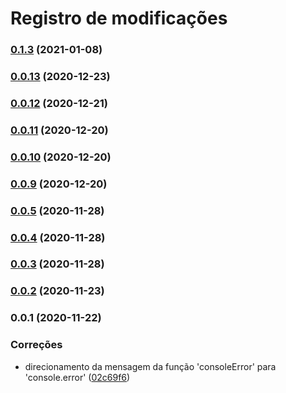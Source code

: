 # Registro de modificações

### [0.1.3](https://github.com/brodao/act-core-js/compare/v0.0.13...v0.1.3) (2021-01-08)

### [0.0.13](https://github.com/brodao/act-core-js/compare/v0.0.12...v0.0.13) (2020-12-23)

### [0.0.12](https://github.com/brodao/act-core-js/compare/v0.0.11...v0.0.12) (2020-12-21)

### [0.0.11](https://github.com/brodao/act-core-js/compare/v0.0.10...v0.0.11) (2020-12-20)

### [0.0.10](https://github.com/brodao/act-core-js/compare/v0.0.9...v0.0.10) (2020-12-20)

### [0.0.9](https://github.com/brodao/act-core-js/compare/v0.0.5...v0.0.9) (2020-12-20)

### [0.0.5](https://github.com/brodao/act-core-js/compare/v0.0.4...v0.0.5) (2020-11-28)

### [0.0.4](https://github.com/brodao/act-core-js/compare/v0.0.3...v0.0.4) (2020-11-28)

### [0.0.3](https://github.com/brodao/act-core-js/compare/v0.0.2...v0.0.3) (2020-11-28)

### [0.0.2](https://github.com/brodao/act-core-js/compare/v0.0.1...v0.0.2) (2020-11-23)

### 0.0.1 (2020-11-22)


### Correções

* direcionamento da mensagem da função 'consoleError' para 'console.error' ([02c69f6](https://github.com/brodao/act-core-js/commit/02c69f62c6f0497a1c21dc8037699a7853633f7c))
